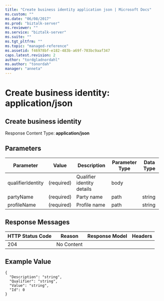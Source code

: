 ```yaml
---
title: "Create business identity application json | Microsoft Docs"
ms.custom: ""
ms.date: "06/08/2017"
ms.prod: "biztalk-server"
ms.reviewer: ""
ms.service: "biztalk-server"
ms.suite: ""
ms.tgt_pltfrm: ""
ms.topic: "managed-reference"
ms.assetid: f46978bf-e182-483b-a69f-703bc9aaf347
caps.latest.revision: 2
author: "tordgladnordahl"
ms.author: "tonordah"
manager: "anneta"
---
```

# Create business identity: application/json
## Create business identity

  Response Content Type: **application/json**

Parameters
---


Parameter|Value  |Description |Parameter Type|Data Type  
---------|---------|---------|---------|---------
qualifierIdentity|(required)|Qualifier identity details|body|         |
partyName|(required)|Party name|path|string|
profileName|(required)|Profile name|path|string|

Response Messages
---



HTTP Status Code|Reason|Response Model|Headers 
---------|---------|---------|---------
204     |No Content |         |       |

  
Example Value
---

```
{
  "Description": "string",
  "Qualifier": "string",
  "Value": "string",
  "Id": 0
}
```


